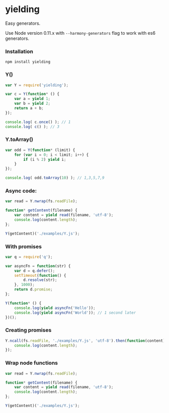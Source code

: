 yielding
========
Easy generators.

Use Node version 0.11.x with `--harmony-generators` flag to work with es6 generators.
### Installation
```
npm install yielding
```
### Y()
```js
var Y = require('yielding');

var c = Y(function* () {
    var a = yield 1;
    var b = yield 2;
    return a + b;
});

console.log( c.once() ); // 1
console.log( c() ); // 3
```
### Y.toArray()
```js
var odd = Y(function* (limit) {
    for (var i = 0; i < limit; i++) {
        if (i % 2) yield i;
    }
});

console.log( odd.toArray(10) ); // 1,3,5,7,9
```
### Async code:
```js
var read = Y.nwrap(fs.readFile);

function* getContent(filename) {
    var content = yield read(filename, 'utf-8');
    console.log(content.length);
};

Y(getContent)('./examples/Y.js');
```
### With promises
```js
var q = require('q');

var asyncFn = function(str) {
    var d = q.defer();
    setTimeout(function() {
        d.resolve(str);
    }, 1000);
    return d.promise;
};

Y(function* () {
    console.log(yield asyncFn('Hello'));
    console.log(yield asyncFn('World')); // 1 second later
})();
```
### Creating promises
```js
Y.ncall(fs.readFile, './examples/Y.js', 'utf-8').then(function(content) {
    console.log(content.length);
});
```
### Wrap node functions
```js
var read = Y.nwrap(fs.readFile);

function* getContent(filename) {
    var content = yield read(filename, 'utf-8');
    console.log(content.length);
};

Y(getContent)('./examples/Y.js');
```
